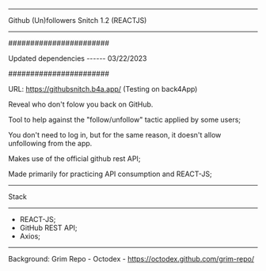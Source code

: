 ****************************************
Github (Un)followers Snitch 1.2 (REACTJS)
****************************************

#######################

Updated dependencies ------ 03/22/2023

#######################

URL: https://githubsnitch.b4a.app/   (Testing on back4App)

Reveal who don't folow you back on GitHub.

Tool to help against the "follow/unfollow" tactic applied by some users;

You don't need to log in, but for the same reason, it doesn't allow unfollowing from the app.

Makes use of the official github rest API;

Made primarily for practicing API consumption and REACT-JS;

***************************************
Stack
***************************************

- REACT-JS;
- GitHub REST API;
- Axios;

***************************************

Background: Grim Repo - Octodex - https://octodex.github.com/grim-repo/

